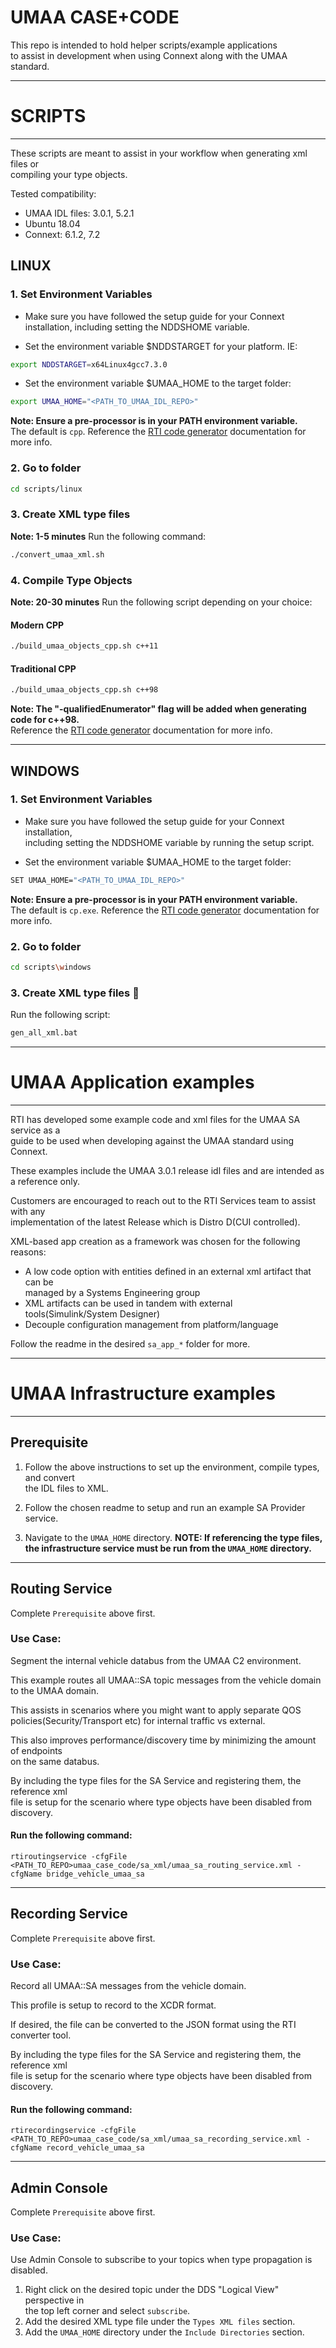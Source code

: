 # UMAA CASE+CODE

This repo is intended to hold helper scripts/example applications  
to assist in development when using Connext along with the UMAA standard. 


--------------------------------------------------------------------------------
# SCRIPTS
--------------------------------------------------------------------------------
These scripts are meant to assist in your workflow when generating xml files or  
compiling your type objects.

Tested compatibility:  
- UMAA IDL files: 3.0.1, 5.2.1
- Ubuntu 18.04
- Connext: 6.1.2, 7.2

## LINUX

### 1. Set Environment Variables
- Make sure you have followed the setup guide for your Connext installation, 
including setting the NDDSHOME variable.

- Set the environment variable $NDDSTARGET for your platform. IE:
```sh
export NDDSTARGET=x64Linux4gcc7.3.0
```
- Set the environment variable $UMAA_HOME to the target folder:
```sh
export UMAA_HOME="<PATH_TO_UMAA_IDL_REPO>"
```
**Note: Ensure a pre-processor is in your PATH environment variable.**  
The default is `cpp`. Reference the [RTI code generator](https://community.rti.com/static/documentation/connext-dds/6.1.2/doc/manuals/connext_dds_professional/code_generator/users_manual/index.htm) documentation for more info.


### 2. Go to folder
```sh
cd scripts/linux
```

### 3. Create XML type files
**Note: 1-5 minutes**
Run the following command:
```sh
./convert_umaa_xml.sh
```

### 4. Compile Type Objects
**Note: 20-30 minutes**
Run the following script depending on your choice:

#### Modern CPP
```sh
./build_umaa_objects_cpp.sh c++11
```
#### Traditional CPP
```sh
./build_umaa_objects_cpp.sh c++98
```
**Note: The "-qualifiedEnumerator" flag will be added when generating code for c++98.**  
Reference the [RTI code generator](https://community.rti.com/static/documentation/connext-dds/6.1.2/doc/manuals/connext_dds_professional/code_generator/users_manual/index.htm) documentation for more info.
________________________________________________________________________________

## WINDOWS

### 1. Set Environment Variables

- Make sure you have followed the setup guide for your Connext installation,  
including setting the NDDSHOME variable by running the setup script.

- Set the environment variable $UMAA_HOME to the target folder:
```sh
SET UMAA_HOME="<PATH_TO_UMAA_IDL_REPO>"
```

**Note: Ensure a pre-processor is in your PATH environment variable.**  
The default is `cp.exe`. Reference the [RTI code generator](https://community.rti.com/static/documentation/connext-dds/6.1.2/doc/manuals/connext_dds_professional/code_generator/users_manual/index.htm) documentation for more info.


### 2. Go to folder
```sh
cd scripts\windows
```

### 3. Create XML type files :wrench:

Run the following script:
```sh
gen_all_xml.bat
```

--------------------------------------------------------------------------------
# UMAA Application examples
--------------------------------------------------------------------------------

RTI has developed some example code and xml files for the UMAA SA service as a  
guide to be used when developing against the UMAA standard using Connext.

These examples include the UMAA 3.0.1 release idl files and are intended as a reference only.

Customers are encouraged to reach out to the RTI Services team to assist with any  
implementation of the latest Release which is Distro D(CUI controlled).

XML-based app creation as a framework was chosen for the following reasons:  

- A low code option with entities defined in an external xml artifact that can be  
    managed by a Systems Engineering group  
- XML artifacts can be used in tandem with external tools(Simulink/System Designer)  
- Decouple configuration management from platform/language

Follow the readme in the desired `sa_app_*` folder for more.

--------------------------------------------------------------------------------
# UMAA Infrastructure examples
--------------------------------------------------------------------------------
## Prerequisite
1. Follow the above instructions to set up the environment, compile types, and convert  
the IDL files to XML.

2. Follow the chosen readme to setup and run an example SA Provider service.

3. Navigate to the `UMAA_HOME` directory.
**NOTE: If referencing the type files, the infrastructure service must be run from the `UMAA_HOME` directory.**

--------------------------------------------------------------------------------

## Routing Service
Complete `Prerequisite` above first.

### Use Case:
Segment the internal vehicle databus from the UMAA C2 environment.

This example routes all UMAA::SA topic messages from the vehicle domain to the UMAA domain.

This assists in scenarios where you might want to apply separate QOS  
policies(Security/Transport etc) for internal traffic vs external.

This also improves performance/discovery time by minimizing the amount of endpoints  
on the same databus.

By including the type files for the SA Service and registering them, the reference xml  
file is setup for the scenario where type objects have been disabled from discovery.

#### Run the following command: 
```
rtiroutingservice -cfgFile <PATH_TO_REPO>umaa_case_code/sa_xml/umaa_sa_routing_service.xml -cfgName bridge_vehicle_umaa_sa 
```

--------------------------------------------------------------------------------

## Recording Service
Complete `Prerequisite` above first.

### Use Case:
Record all UMAA::SA messages from the vehicle domain.

This profile is setup to record to the XCDR format. 

If desired, the file can be converted to the JSON format using the RTI converter tool.

By including the type files for the SA Service and registering them, the reference xml  
file is setup for the scenario where type objects have been disabled from discovery.

#### Run the following command: 
```
rtirecordingservice -cfgFile <PATH_TO_REPO>umaa_case_code/sa_xml/umaa_sa_recording_service.xml -cfgName record_vehicle_umaa_sa 
```

--------------------------------------------------------------------------------

## Admin Console
Complete `Prerequisite` above first.

### Use Case:
Use Admin Console to subscribe to your topics when type propagation is disabled.

1. Right click on the desired topic under the DDS "Logical View" perspective in  
the top left corner and select `subscribe`.
2. Add the desired XML type file under the `Types XML files` section.
3. Add the `UMAA_HOME` directory under the `Include Directories` section.

